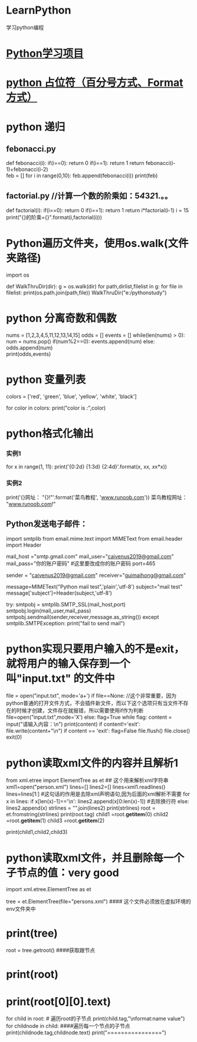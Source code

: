 # LearnPython
学习python编程
# <a href="https://github.com/geekcomputers/Python">Python学习项目</a>
# <a href="https://blog.csdn.net/tz_zs/article/details/78228542">python 占位符（百分号方式、Format 方式）</a>
# python 递归
## febonacci.py
def febonacci(i):
    if(i==0):
        return 0
    if(i==1):
        return 1
    return febonacci(i-1)+febonacci(i-2)   
feb = []
for i in range(0,10):
    feb.append(febonacci(i)) 
print(feb)
    
## factorial.py //计算一个数的阶乘如：5*4*3*2*1.。。
def factorial(i):
    if(i==0):
        return 0
    if(i==1):
        return 1
    return i*factorial(i-1)
i = 15
print("{}的阶乘={}".format(i,factorial(i)))

# Python遍历文件夹，使用os.walk(文件夹路径)
import os

def WalkThruDir(dir):
    g = os.walk(dir)
    for path,dirlist,filelist in g:
        for file in filelist:
            print(os.path.join(path,file))
WalkThruDir("e:/pythonstudy")        
# python 分离奇数和偶数
nums = [1,2,3,4,5,11,12,13,14,15]
odds = []
events = []
while(len(nums) > 0):
    num = nums.pop()
    if(num%2==0):
        events.append(num)
    else:
         odds.append(num)   
print(odds,events)        

# python 变量列表
colors = ['red', 'green', 'blue', 'yellow', 'white', 'black']
 
for color in colors:
    print("color is :",color)
    
# python格式化输出
### 实例1
for x in range(1, 11):
     print('{0:2d} {1:3d} {2:4d}'.format(x, x*x, x*x*x))
     
### 实例2
 print('{}网址： "{}!"'.format('菜鸟教程', 'www.runoob.com'))
菜鸟教程网址： "www.runoob.com!"
     
## Python发送电子邮件：
import smtplib
from email.mime.text import MIMEText
from email.header import Header

mail_host ="smtp.gmail.com"
mail_user="caivenus2019@gmail.com"
mail_pass="你的账户密码" #这里要改成你的账户密码
port=465

sender = "caivenus2019@gmail.com"
receiver="guimaihong@gmail.com"

message=MIMEText("Python mail test",'plain','utf-8')
subject="mail test"
message['subject']=Header(subject,'utf-8')

try:
  smtpobj = smtplib.SMTP_SSL(mail_host,port) 
  smtpobj.login(mail_user,mail_pass)
  smtpobj.sendmail(sender,receiver,message.as_string())
except smtplib.SMTPException:
  print("fail to send mail")
  
# python实现只要用户输入的不是exit，就将用户的输入保存到一个叫"input.txt" 的文件中
file = open("input.txt", mode='a+')
if file==None: //这个非常重要，因为python普通的打开文件方式，不会插件新文件，而以下这个选项只有当文件不存在的时候才创建，文件存在就报错，所以需要使用if作为判断
    file=open("input.txt",mode='X')
else:
    flag=True
    while flag:
        content = input("请输入内容：\n")
        print(content)
        if content!='exit':
           file.write(content+"\n")
        if content == 'exit':
          flag=False
file.flush()
file.close()
exit(0)

# python读取xml文件的内容并且解析1
from xml.etree import ElementTree as et ## 这个用来解析xml字符串
xml1=open("person.xml") 
lines=[]
lines2=[]
lines=xml1.readlines()
lines=lines[1:] #这句话的作用是去除xml声明语句,因为后面的xml解析不需要
for x in lines:
    if x[len(x)-1]=='\n':
       lines2.append(x[0:len(x)-1]) #去除换行符
    else:
        lines2.append(x)
strlines = "".join(lines2)
print(strlines)
root = et.fromstring(strlines)
print(root.tag)
child1 =root.__getitem__(0)
child2 =root.__getitem__(1)
child3 =root.__getitem__(2)

print(child1,child2,child3)

# python读取xml文件，并且删除每一个子节点的值：very good
import xml.etree.ElementTree as et

tree = et.ElementTree(file="persons.xml") #### 这个文件必须放在虚拟环境的env文件夹中
# print(tree)
root =  tree.getroot() ####获取跟节点
# print(root)
# print(root[0][0].text)
for child in root: # 遍历root的子节点
    print(child.tag,"\nformat:name value")
    for childnode in child: ####遍历每一个节点的子节点
        print(childnode.tag,childnode.text)
    print("================")
    
